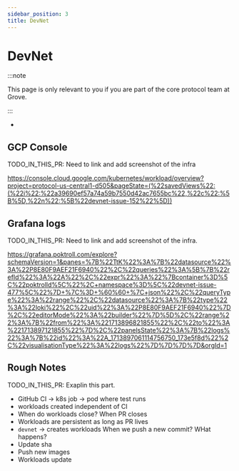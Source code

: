 ```yaml
---
sidebar_position: 3
title: DevNet
---
```


# DevNet <!-- omit in toc -->

:::note

This page is only relevant to you if you are part of the core protocol team at Grove.

:::

- [](#)

## GCP Console

TODO_IN_THIS_PR: Need to link and add screenshot of the infra

https://console.cloud.google.com/kubernetes/workload/overview?project=protocol-us-central1-d505&pageState=(%22savedViews%22:(%22i%22:%22a39690ef57a74a59b7550d42ac7655bc%22,%22c%22:%5B%5D,%22n%22:%5B%22devnet-issue-152%22%5D))

## Grafana logs

TODO_IN_THIS_PR: Need to link and add screenshot of the infra.

https://grafana.poktroll.com/explore?schemaVersion=1&panes=%7B%22TtK%22%3A%7B%22datasource%22%3A%22P8E80F9AEF21F6940%22%2C%22queries%22%3A%5B%7B%22refId%22%3A%22A%22%2C%22expr%22%3A%22%7Bcontainer%3D%5C%22poktrolld%5C%22%2C+namespace%3D%5C%22devnet-issue-477%5C%22%7D+%7C%3D+%60%60+%7C+json%22%2C%22queryType%22%3A%22range%22%2C%22datasource%22%3A%7B%22type%22%3A%22loki%22%2C%22uid%22%3A%22P8E80F9AEF21F6940%22%7D%2C%22editorMode%22%3A%22builder%22%7D%5D%2C%22range%22%3A%7B%22from%22%3A%221713896821855%22%2C%22to%22%3A%221713897121855%22%7D%2C%22panelsState%22%3A%7B%22logs%22%3A%7B%22id%22%3A%22A_1713897061114756750_173e5f8d%22%2C%22visualisationType%22%3A%22logs%22%7D%7D%7D%7D&orgId=1

## Rough Notes

TODO_IN_THIS_PR: Exaplin this part.

- GitHub CI -> k8s job -> pod where test runs
- workloads created independent of CI
- When do workloads close? When PR closes
- Workloads are persistent as long as PR lives
- `devnet` -> creates workloads
  When we push a new commit? WHat happens?
- Update sha
- Push new images
- Workloads update
